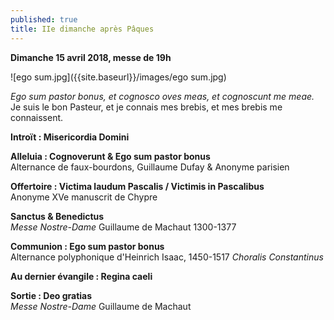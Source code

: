 ```yaml
---
published: true
title: IIe dimanche après Pâques
---
```

**Dimanche 15 avril 2018, messe de 19h**

![ego sum.jpg]({{site.baseurl}}/images/ego sum.jpg)

*Ego sum pastor bonus, et cognosco oves meas, et cognoscunt me meae.*  
Je suis le bon Pasteur, et je connais mes brebis, et mes brebis me connaissent.

**Introït : Misericordia Domini**

**Alleluia : Cognoverunt & Ego sum pastor bonus**  
Alternance de faux-bourdons, Guillaume Dufay & Anonyme parisien

**Offertoire : Victima laudum Pascalis / Victimis in Pascalibus**  
Anonyme XVe manuscrit de Chypre

**Sanctus & Benedictus**  
*Messe Nostre-Dame* Guillaume de Machaut 1300-1377

**Communion : Ego sum pastor bonus**  
Alternance polyphonique d'Heinrich Isaac, 1450-1517 *Choralis Constantinus*

**Au dernier évangile : Regina caeli**

**Sortie : Deo gratias**  
*Messe Nostre-Dame* Guillaume de Machaut
